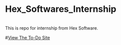 # Hex_Softwares_Internship
<br> This is repo for internship from Hex Software.

#[View The To-Do Site](https://vocal-syrniki-9a0211.netlify.app/)
